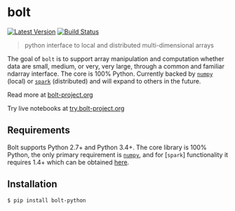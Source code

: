 # bolt

[![Latest Version](https://img.shields.io/pypi/v/bolt-python.svg?style=flat-square)](https://pypi.python.org/pypi/regional)
[![Build Status](https://img.shields.io/travis/bolt-project/bolt/master.svg?style=flat-square)](https://travis-ci.org/freeman-lab/regional) 

> python interface to local and distributed multi-dimensional arrays

The goal of `bolt` is to support array manipulation and computation whether data are small, medium, or very, very large, through a common and familiar ndarray interface. The core is 100% Python. Currently backed by [`numpy`](https://github.com/numpy/nump) (local) or [`spark`](https://github.com/apache/spark) (distributed) and will expand to others in the future.

Read more at [bolt-project.org](http://bolt-project.org)

Try live notebooks at [try.bolt-project.org](http://try.bolt-project.org)

Requirements
------------
Bolt supports Python 2.7+ and Python 3.4+. The core library is 100% Python, the only primary requirement is [`numpy`](https://github.com/numpy/numpy), and for [`spark`] functionality it requires 1.4+ which can be obtained [here](http://spark.apache.org/downloads.html).

Installation
------------
```
$ pip install bolt-python
```
